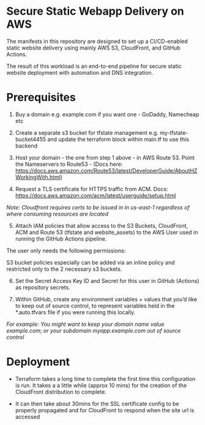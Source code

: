 # Secure Static Webapp Delivery on AWS
The manifests in this repository are designed to set up a CI/CD-enabled static website delivery using mainly AWS S3, CloudFront, and GitHub Actions. 

The result of this workload is an end-to-end pipeline for secure static website deployment with automation and DNS integration.

# Prerequisites

1. Buy a domain e.g. example.com if you want one - GoDaddy, Namecheap etc

2. Create a separate s3 bucket for tfstate management e.g. my-tfstate-bucket4455 and update the terraform block within main.tf to use this backend

3. Host your domain - the one from step 1 above - in AWS Route 53. Point the Nameservers to Route53 - (Docs here: https://docs.aws.amazon.com/Route53/latest/DeveloperGuide/AboutHZWorkingWith.html) 

4. Request a TLS certificate for HTTPS traffic from ACM. 
Docs: https://docs.aws.amazon.com/acm/latest/userguide/setup.html

*Note: Cloudfront requires certs to be issued in in us-east-1 regardless of where consuming resources are located*

5. Attach IAM policies that allow access to the S3 Buckets, CloudFront, ACM and Route 53 (tfstate and website_assets) to the AWS User used in running the GitHub Actions pipeline.

The user only needs the following permissions:

S3 bucket policies especially can be added via an inline policy and restricted only to the 2 necessary s3 buckets.

6. Set the Secret Access Key ID and Secret for this user in GitHub (Actions) as repository secrets.

7. Within GitHub, create any environment variables + values  that you’d like to keep out of source control, to represent variables held in the *.auto.tfvars file if you were running this locally.



*For example: You might want to keep your domain name value example.com; or your subdomain myapp.example.com out of source control*

# Deployment
- Terraform takes a long time to complete the first time this configuration is run. It takes a a little while (approx 10 mins) for the creation of the CloudFront distribution to complete.

- It can then take about 30mins for the SSL certificate config to be properly propagated and for CloudFront to respond when the site url is accessed  
